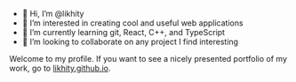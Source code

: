 - 👋 Hi, I’m @likhity
- 👀 I’m interested in creating cool and useful web applications
- 🌱 I’m currently learning git, React, C++, and TypeScript
- 💞️ I’m looking to collaborate on any project I find interesting

Welcome to my profile. If you want to see a nicely presented portfolio of my work, go to [likhity.github.io](https://likhity.github.io).
